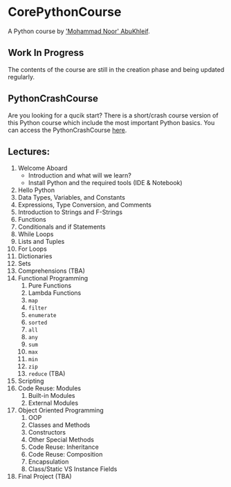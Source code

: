 # CorePythonCourse
A Python course by ['Mohammad Noor' AbuKhleif](http://www.abukhleif.com/).

## Work In Progress
The contents of the course are still in the creation phase and being updated regularly.

## PythonCrashCourse
Are you looking for a qucik start?
There is a short/crash course version of this Python course which include the most important Python basics.
You can access the PythonCrashCourse [here](https://github.com/mohnoor94/PythonCrashCourse).

## Lectures:
1. Welcome Aboard
    - Introduction and what will we learn?
    - Install Python and the required tools (IDE & Notebook)
1. Hello Python
1. Data Types, Variables, and Constants
1. Expressions, Type Conversion, and Comments
1. Introduction to Strings and F-Strings
1. Functions
1. Conditionals and if Statements
1. While Loops
1. Lists and Tuples
1. For Loops
1. Dictionaries
1. Sets
1. Comprehensions (TBA)
1. Functional Programming
    1. Pure Functions
    1. Lambda Functions
    1. `map`
    1. `filter`
    1. `enumerate`
    1. `sorted`
    1. `all`
    1. `any`
    1. `sum`
    1. `max`
    1. `min`
    1. `zip`
    1. `reduce` (TBA)
1. Scripting
1. Code Reuse: Modules
    1. Built-in Modules
    1. External Modules
1. Object Oriented Programming
    1. OOP
    1. Classes and Methods
    1. Constructors
    1. Other Special Methods
    1. Code Reuse: Inheritance
    1. Code Reuse: Composition
    1. Encapsulation
    1. Class/Static VS Instance Fields
1. Final Project (TBA)
